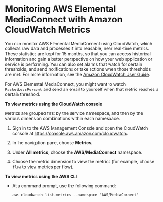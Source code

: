 # Monitoring AWS Elemental MediaConnect with Amazon CloudWatch Metrics<a name="monitor-with-cloudwatch"></a>

You can monitor AWS Elemental MediaConnect using CloudWatch, which collects raw data and processes it into readable, near real\-time metrics\. These statistics are kept for 15 months, so that you can access historical information and gain a better perspective on how your web application or service is performing\. You can also set alarms that watch for certain thresholds, and send notifications or take actions when those thresholds are met\. For more information, see the [Amazon CloudWatch User Guide](https://docs.aws.amazon.com/AmazonCloudWatch/latest/monitoring/)\.

For AWS Elemental MediaConnect, you might want to watch `PacketLossPercent` and send an email to yourself when that metric reaches a certain threshold\.

**To view metrics using the CloudWatch console**

Metrics are grouped first by the service namespace, and then by the various dimension combinations within each namespace\.

1. Sign in to the AWS Management Console and open the CloudWatch console at [https://console\.aws\.amazon\.com/cloudwatch/](https://console.aws.amazon.com/cloudwatch/)\.

1. In the navigation pane, choose **Metrics**\.

1. Under **All metrics**, choose the **AWS/MediaConnect** namespace\.

1. Choose the metric dimension to view the metrics \(for example, choose `flow` to view metrics per flow\)\.

**To view metrics using the AWS CLI**
+ At a command prompt, use the following command:

  ```
  aws cloudwatch list-metrics --namespace "AWS/MediaConnect"
  ```